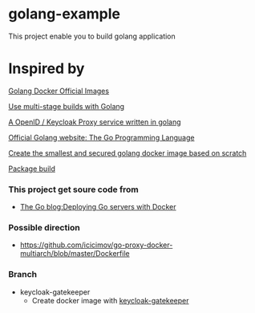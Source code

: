 # golang-example
This project enable you to build golang application

# Inspired by
[Golang Docker Official Images ](https://hub.docker.com/_/golang?tab=tags)

[Use multi-stage builds with Golang ](https://docs.docker.com/develop/develop-images/multistage-build/#use-multi-stage-builds)

[A OpenID / Keycloak Proxy service written in golang ](https://github.com/keycloak/keycloak-gatekeeper/blob/master/docs/building.md)

[Official Golang website: The Go Programming Language](https://go.googlesource.com/go)

[Create the smallest and secured golang docker image based on scratch](https://medium.com/@chemidy/create-the-smallest-and-secured-golang-docker-image-based-on-scratch-4752223b7324)

[Package build ](https://golang.org/pkg/go/build/)


### This project get soure code from 
- [The Go blog:Deploying Go servers with Docker](https://blog.golang.org/docker)

### Possible direction

- https://github.com/icicimov/go-proxy-docker-multiarch/blob/master/Dockerfile

### Branch
- keycloak-gatekeeper 
   - Create docker image with [keycloak-gatekeeper](https://github.com/keycloak/keycloak-gatekeeper/blob/master/docs/building.md)
